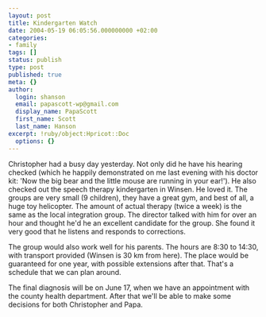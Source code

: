 ```yaml
---
layout: post
title: Kindergarten Watch
date: 2004-05-19 06:05:56.000000000 +02:00
categories:
- family
tags: []
status: publish
type: post
published: true
meta: {}
author:
  login: shanson
  email: papascott-wp@gmail.com
  display_name: PapaScott
  first_name: Scott
  last_name: Hanson
excerpt: !ruby/object:Hpricot::Doc
  options: {}
---
```

<p>Christopher had a busy day yesterday. Not only did he have his hearing checked (which he happily demonstrated on me last evening with his doctor kit: 'Now the big bear and the little mouse are running in your ear!'). He also checked out the speech therapy kindergarten in Winsen. He loved it. The groups are very small (9 children), they have a great gym, and best of all, a huge toy helicopter. The amount of actual therapy (twice a week) is the same as the local integration group. The director talked with him for over an hour and thought he'd he an excellent candidate for the group. She found it very good that he listens and responds to corrections.</p>
<p>The group would also work well for his parents. The hours are 8:30 to 14:30, with transport provided (Winsen is 30 km from here). The place would be guaranteed for one year, with possible extensions after that. That's a schedule that we can plan around.</p>
<p>The final diagnosis will be on June 17, when we have an appointment with the county health department. After that we'll be able to make some decisions for both Christopher and Papa.</p>
